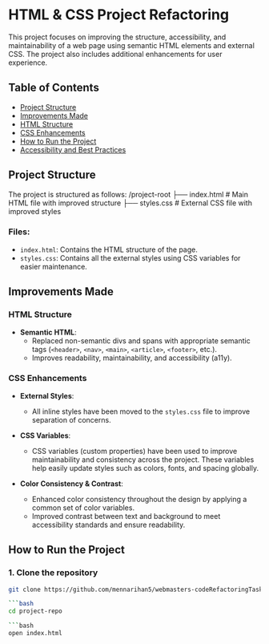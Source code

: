# HTML & CSS Project Refactoring

This project focuses on improving the structure, accessibility, and maintainability of a web page using semantic HTML elements and external CSS. 
The project also includes additional enhancements for user experience.

## Table of Contents
- [Project Structure](#project-structure)
- [Improvements Made](#improvements-made)
- [HTML Structure](#html-structure)
- [CSS Enhancements](#css-enhancements)
- [How to Run the Project](#how-to-run-the-project)
- [Accessibility and Best Practices](#accessibility-and-best-practices)

## Project Structure

The project is structured as follows:
/project-root
├── index.html         # Main HTML file with improved structure
├── styles.css         # External CSS file with improved styles

### Files:
- `index.html`: Contains the HTML structure of the page.
- `styles.css`: Contains all the external styles using CSS variables for easier maintenance.

## Improvements Made

### HTML Structure

- **Semantic HTML**: 
  - Replaced non-semantic divs and spans with appropriate semantic tags (`<header>`, `<nav>`, `<main>`, `<article>`, `<footer>`, etc.).
  - Improves readability, maintainability, and accessibility (a11y).

### CSS Enhancements

- **External Styles**: 
  - All inline styles have been moved to the `styles.css` file to improve separation of concerns.
  
- **CSS Variables**: 
  - CSS variables (custom properties) have been used to improve maintainability and consistency across the project.
    These variables help easily update styles such as colors, fonts, and spacing globally.
  
- **Color Consistency & Contrast**:
  - Enhanced color consistency throughout the design by applying a common set of color variables.
  - Improved contrast between text and background to meet accessibility standards and ensure readability.

## How to Run the Project

### 1. Clone the repository

```bash
git clone https://github.com/mennarihan5/webmasters-codeRefactoringTask

```bash
cd project-repo

```bash
open index.html


